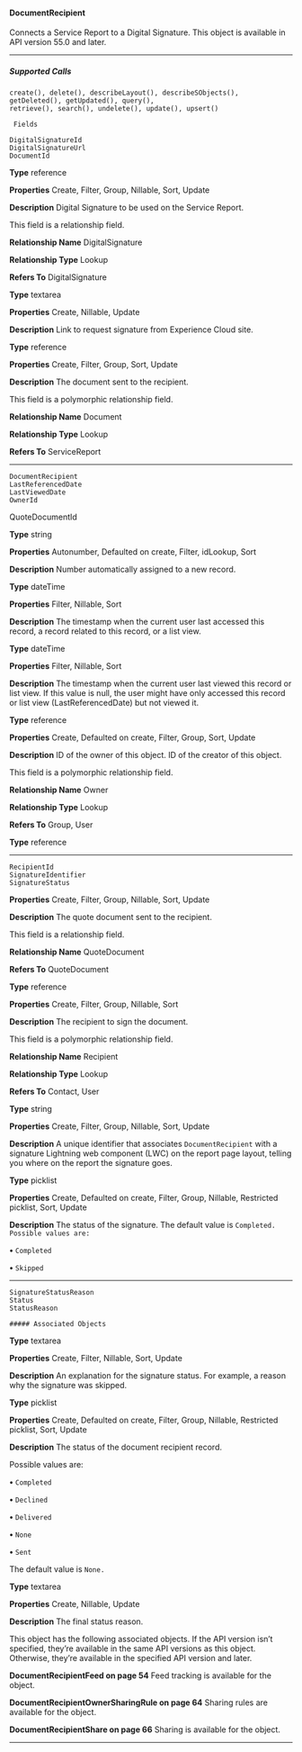 #### DocumentRecipient

Connects a Service Report to a Digital Signature. This object is available in API version 55.0 and later.


-----

##### Supported Calls
```
create(), delete(), describeLayout(), describeSObjects(), getDeleted(), getUpdated(), query(),
retrieve(), search(), undelete(), update(), upsert()

 Fields

```
```
DigitalSignatureId
DigitalSignatureUrl
DocumentId

```

**Type**
reference

**Properties**
Create, Filter, Group, Nillable, Sort, Update

**Description**
Digital Signature to be used on the Service Report.

This field is a relationship field.

**Relationship Name**
DigitalSignature

**Relationship Type**
Lookup

**Refers To**
DigitalSignature

**Type**
textarea

**Properties**
Create, Nillable, Update

**Description**
Link to request signature from Experience Cloud site.

**Type**
reference

**Properties**
Create, Filter, Group, Sort, Update

**Description**
The document sent to the recipient.

This field is a polymorphic relationship field.

**Relationship Name**
Document

**Relationship Type**
Lookup

**Refers To**
ServiceReport


-----

```
DocumentRecipient
LastReferencedDate
LastViewedDate
OwnerId

```
QuoteDocumentId


**Type**
string

**Properties**
Autonumber, Defaulted on create, Filter, idLookup, Sort

**Description**
Number automatically assigned to a new record.

**Type**
dateTime

**Properties**
Filter, Nillable, Sort

**Description**
The timestamp when the current user last accessed this record, a record related to this record,
or a list view.

**Type**
dateTime

**Properties**
Filter, Nillable, Sort

**Description**
The timestamp when the current user last viewed this record or list view. If this value is null,
the user might have only accessed this record or list view (LastReferencedDate) but
not viewed it.

**Type**
reference

**Properties**
Create, Defaulted on create, Filter, Group, Sort, Update

**Description**
ID of the owner of this object. ID of the creator of this object.

This field is a polymorphic relationship field.

**Relationship Name**
Owner

**Relationship Type**
Lookup

**Refers To**
Group, User

**Type**
reference


-----

```
RecipientId
SignatureIdentifier
SignatureStatus

```

**Properties**
Create, Filter, Group, Nillable, Sort, Update

**Description**
The quote document sent to the recipient.

This field is a relationship field.

**Relationship Name**
QuoteDocument

**Refers To**
QuoteDocument

**Type**
reference

**Properties**
Create, Filter, Group, Nillable, Sort

**Description**
The recipient to sign the document.

This field is a polymorphic relationship field.

**Relationship Name**
Recipient

**Relationship Type**
Lookup

**Refers To**
Contact, User

**Type**
string

**Properties**
Create, Filter, Group, Nillable, Sort, Update

**Description**
A unique identifier that associates `DocumentRecipient` with a signature Lightning
web component (LWC) on the report page layout, telling you where on the report the
signature goes.

**Type**
picklist

**Properties**
Create, Defaulted on create, Filter, Group, Nillable, Restricted picklist, Sort, Update

**Description**
The status of the signature. The default value is `Completed. Possible values are:`

**•** `Completed`

**•** `Skipped`


-----

```
SignatureStatusReason
Status
StatusReason

##### Associated Objects

```

**Type**
textarea

**Properties**
Create, Filter, Nillable, Sort, Update

**Description**
An explanation for the signature status. For example, a reason why the signature was skipped.

**Type**
picklist

**Properties**
Create, Defaulted on create, Filter, Group, Nillable, Restricted picklist, Sort, Update

**Description**
The status of the document recipient record.

Possible values are:

**•** `Completed`

**•** `Declined`

**•** `Delivered`

**•** `None`

**•** `Sent`

The default value is `None.`

**Type**
textarea

**Properties**
Create, Nillable, Update

**Description**
The final status reason.


This object has the following associated objects. If the API version isn’t specified, they’re available in the same API versions as this object.
Otherwise, they’re available in the specified API version and later.

**DocumentRecipientFeed on page 54**
Feed tracking is available for the object.

**DocumentRecipientOwnerSharingRule on page 64**
Sharing rules are available for the object.

**DocumentRecipientShare on page 66**
Sharing is available for the object.


-----
